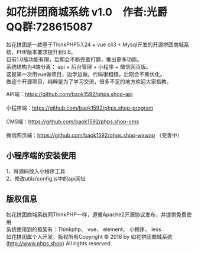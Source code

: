 如花拼团商城系统 v1.0&emsp;作者:光爵&emsp;QQ群:728615087
================================================== 

如花拼团是一款基于ThinkPHP5.1.24 + vue cli3 + Mysql开发的开源拼团商城系统，PHP版本要求提升到5.6。<br/>
目前1.0版功能有限，后期会不断完善打磨，推出更多功能。<br/>
系统结构为4端分离： api + 后台管理 + 小程序 + 微信网页版。<br/>
这是第一次用vue做项目，边学边做。代码很粗糙，后期会不断优化。<br/>
做这个开源项目，纯粹是为了学习交流，很多不足的地方欢迎大家指教。<br/>  

API端：https://github.com/baok1592/phps.shop-api <br/>  
小程序端：https://github.com/baok1592/phps.shop-program <br/>  
CMS端：https://github.com/baok1592/phps.shop-cms <br/>  
微信网页端：https://github.com/baok1592/phps.shop-wxwap （完善中）


## 小程序端的安装使用  
1、将源码放入小程序工具<br/>
2、修改utils/config.js中的api网址<br/>
 

## 版权信息
如花拼团商城系统同ThinkPHP一样，遵循Apache2开源协议发布，并提供免费使用 <br/>
系统使用到的框架有：Thinkphp、 vue、 element、 小程序、 less <br/>
如花拼团属个人开发，版权所有Copyright © 2018 by 如花拼团商城系统 (http://www.phps.shop) All rights reserved
